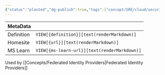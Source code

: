 ```yaml
---
{"status":"planted","dg-publish":true,"tags":["concept/SRE/cloud/security"],"creation_date":"2024-05-05 07:26","definition":"Delegate authentication to an external identity provider.","ms-learn-url":"https://learn.microsoft.com/en-us/azure/architecture/patterns/federated-identity","url":"undefined","permalink":"/concepts/federated-identity/","dgPassFrontmatter":true}
---
```



| MetaData   |                                              |
| ---------- | -------------------------------------------- |
| Definition | `VIEW[{definition}][text(renderMarkdown)]`   |
| Homesite   | `VIEW[{url}][text(renderMarkdown)]`          |
| MS Learn   | `VIEW[{ms-learn-url}][text(renderMarkdown)]` |
Used by [[Concepts/Federated Identity Providers\|Federated Identity Providers]]